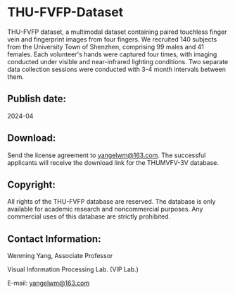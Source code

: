 # THU-FVFP-Dataset

THU-FVFP dataset, a multimodal dataset containing paired touchless finger vein and fingerprint images from four fingers. We recruited 140 subjects from the University Town of Shenzhen, comprising 99 males and 41 females. Each volunteer's hands were captured four times, with imaging conducted under visible and near-infrared lighting conditions. Two separate data collection sessions were conducted with 3-4 month intervals between them.

## Publish date:
2024-04

## Download:
Send the license agreement to yangelwm@163.com. The successful applicants will receive the download link for the THUMVFV-3V database.

## Copyright:
All rights of the THU-FVFP database are reserved. The database is only available for academic research and noncommercial purposes. Any commercial uses of this database are strictly prohibited.

## Contact Information:

Wenming Yang, Associate Professor

Visual Information Processing Lab. (VIP Lab.)

E-mail: yangelwm@163.com
